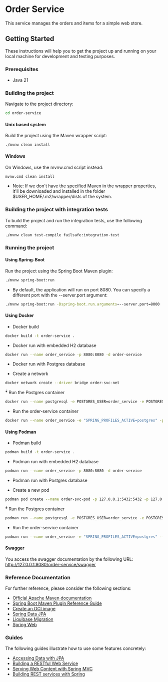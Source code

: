 # Order Service

This service manages the orders and items for a simple web store.

## Getting Started

These instructions will help you to get the project up and running on your local machine for development and testing purposes.


### Prerequisites

- Java 21

### Building the project

Navigate to the project directory:

```bash
cd order-service
```

#### Unix based system

Build the project using the Maven wrapper script:

```bash
./mvnw clean install
```

#### Windows

On Windows, use the mvnw.cmd script instead:

```bash
mvnw.cmd clean install
```

* Note: If we don't have the specified Maven in the wrapper properties, it'll be downloaded and installed in the folder
  $USER_HOME/.m2/wrapper/dists of the system.

### Building the project with integration tests

To build the project and run the integration tests, use the following command:

```bash
./mvnw clean test-compile failsafe:integration-test
```

### Running the project

#### Using Spring-Boot

Run the project using the Spring Boot Maven plugin:

```bash
./mvnw spring-boot:run
```

* By default, the application will run on port 8080. You can specify a different port with the --server.port argument:

```bash
./mvnw spring-boot:run -Dspring-boot.run.arguments=--server.port=8000
```

#### Using Docker

* Docker build

```bash
docker build -t order-service .
```

* Docker run with embedded H2 database

```bash
docker run --name order_service -p 8080:8080 -d order-service
```

* Docker run with Postgres database

* Create a network
```bash
docker network create --driver bridge order-svc-net
```
̈́* Run the Postgres container
```bash
docker run --name postgresql -e POSTGRES_USER=order_service -e POSTGRES_PASSWORD=order_service -p 5432:5432 --network order-svc-net -d postgres 
```
* Run the order-service container
```bash
docker run --name order_service -e "SPRING_PROFILES_ACTIVE=postgres" -p 8080:8080 --network order-svc-net -d order-service
```

#### Using Podman

* Podman build

```bash
podman build -t order-service .
```

* Podman run with embedded H2 database

```bash
podman run --name order_service -p 8080:8080 -d order-service
```

* Podman run with Postgres database

* Create a new pod
```bash
podman pod create --name order-svc-pod -p 127.0.0.1:5432:5432 -p 127.0.0.1:8080:8080
```

̈́* Run the Postgres container
```bash
podman run --name postgresql -e POSTGRES_USER=order_service -e POSTGRES_PASSWORD=order_service --pod order-svc-pod -d postgres 
```
* Run the order-service container
```bash
podman run --name order_service -e "SPRING_PROFILES_ACTIVE=postgres" --pod order-svc-pod -d order-service
```

#### Swagger
You access the swagger documentation by the following URL:
http://127.0.0.1:8080/order-service/swagger

### Reference Documentation

For further reference, please consider the following sections:

* [Official Apache Maven documentation](https://maven.apache.org/guides/index.html)
* [Spring Boot Maven Plugin Reference Guide](https://docs.spring.io/spring-boot/docs/3.2.3/maven-plugin/reference/html/)
* [Create an OCI image](https://docs.spring.io/spring-boot/docs/3.2.3/maven-plugin/reference/html/#build-image)
* [Spring Data JPA](https://docs.spring.io/spring-boot/docs/3.2.3/reference/htmlsingle/index.html#data.sql.jpa-and-spring-data)
* [Liquibase Migration](https://docs.spring.io/spring-boot/docs/3.2.3/reference/htmlsingle/index.html#howto.data-initialization.migration-tool.liquibase)
* [Spring Web](https://docs.spring.io/spring-boot/docs/3.2.3/reference/htmlsingle/index.html#web)

### Guides

The following guides illustrate how to use some features concretely:

* [Accessing Data with JPA](https://spring.io/guides/gs/accessing-data-jpa/)
* [Building a RESTful Web Service](https://spring.io/guides/gs/rest-service/)
* [Serving Web Content with Spring MVC](https://spring.io/guides/gs/serving-web-content/)
* [Building REST services with Spring](https://spring.io/guides/tutorials/rest/)

